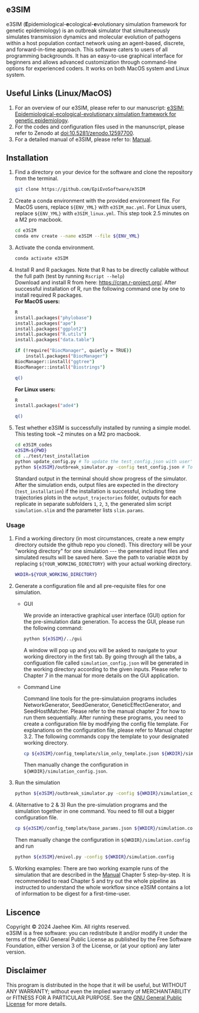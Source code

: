 ## $\textbf{e3SIM}$

$\text{e3SIM}$ (**E**pidemiological-**e**cological-**e**volutionary simulation framework for genetic epidemiology) is an outbreak simulator that simultaneously simulates transmission dynamics and molecular evolution of pathogens within a host population contact network using an agent-based, discrete, and forward-in-time approach. This software caters to users of all programming backgrounds. It has an easy-to-use graphical interface for beginners and allows advanced customization through command-line options for experienced coders. It works on both MacOS system and Linux system.

## Useful Links (Linux/MacOS)
1. For an overview of our e3SIM, please refer to our manuscript: [e3SIM: Epidemiological-ecological-evolutionary simulation framework for genetic epidemiology](https://www.biorxiv.org/content/10.1101/2024.06.29.601123v1).
2. For the codes and configuration files used in the manunscript, please refer to Zenodo at [doi:10.5281/zenodo.12597700](https://doi.org/10.5281/zenodo.12597700).
3. For a detailed manual of e3SIM, please refer to: [Manual](https://github.com/EpiEvoSoftware/e3SIM/blob/main/e3SIM_manual.pdf).


## Installation

  1. Find a directory on your device for the software and clone the repository from the terminal.
      ```sh
      git clone https://github.com/EpiEvoSoftware/e3SIM
      ```
  
  2. Create a conda environment with the provided environment file. For MacOS users, replace `${ENV_YML}` with `e3SIM_mac.yml`. For Linux users, replace `${ENV_YML}` with `e3SIM_linux.yml`. This step took 2.5 minutes on a M2 pro macbook. 
      ```sh
      cd e3SIM
      conda env create --name e3SIM --file ${ENV_YML}
      ```
  
  3. Activate the conda environment.
      ```sh
      conda activate e3SIM
      ```
  
  4. Install R and R packages. Note that R has to be directly callable without the full path (test by running `Rscript --help`)  \
      Download and install R from here: https://cran.r-project.org/. After successful installation of R, run the following command one by one to install required R packages.\
     **For MacOS users:** 
        ```sh
        R
        install.packages("phylobase")
        install.packages("ape")
        install.packages("ggplot2")
        install.packages("R.utils")
        install.packages("data.table")

        if (!require("BiocManager", quietly = TRUE))
            install.packages("BiocManager")
        BiocManager::install("ggtree")
        BiocManager::install("Biostrings")

        q()
        ```
        
      **For Linux users:**
        ```sh
        R
        install.packages("ade4")

        q()
        ```

  6. Test whether $\text{e3SIM}$ is successfully installed by running a simple model. This testing took ~2 minutes on a M2 pro macbook. 
      ```sh
      cd e3SIM_codes
      e3SIM=${PWD}
      cd ../test/test_installation
      python update_config.py # To update the test_config.json with user's directory
      python ${e3SIM}/outbreak_simulator.py -config test_config.json # To run the simulation
      ```
      Standard output in the terminal should show progress of the simulator. After the simulation ends, output files are expected in the directory (`test_installation`) if the installation is successful, including time trajectories plots in the `output_trajectories` folder, outputs for each replicate in separate subfolders `1`, `2`, `3`, the generated slim script `simulation.slim` and the parameter lists `slim.params`.


### Usage

1. Find a working directory (in most circumstances, create a new empty directory outside the github repo you cloned). This directory will be your "working directory" for one simulation --- the generated input files and simulated results will be saved here. Save the path to variable `WKDIR` by replacing `${YOUR_WORKING_DIRECTORY}` with your actual working directory.
    ```sh
    WKDIR=${YOUR_WORKING_DIRECTORY}
    ```

2. Generate a configuration file and all pre-requisite files for one simulation.
    * GUI
    
        We provide an interactive graphical user interface (GUI) option for the pre-simulation data generation. To access the GUI, please run the following command:
        ```sh
        python ${e3SIM}/../gui
        ```
        A window will pop up and you will be asked to navigate to your working directory in the first tab. By going through all the tabs, a configuation file called `simulation_config.json` will be generated in the working directory according to the given inputs. Please refer to Chapter 7 in the manual for more details on the GUI application.

    * Command Line
    
        Command line tools for the pre-simulatuion programs includes NetworkGenerator, SeedGenerator, GeneticEffectGenerator, and SeedHostMatcher. Please refer to the manual chapter 2 for how to run them sequentially. After running these programs, you need to create a configuration file by modifying the config file template. For explanations on the configuration file, please refer to Manual chapter 3.2. The following commands copy the template to your designated working directory.
        ```sh
        cp ${e3SIM}/config_template/slim_only_template.json ${WKDIR}/simulation_config.json
        ```
        Then manually change the configuration in `${WKDIR}/simulation_config.json`.

3. Run the simulation
    ```sh
    python ${e3SIM}/outbreak_simulator.py -config ${WKDIR}/simulation_config.json
    ```

4. (Alternative to 2 & 3) Run the pre-simulation programs and the simulation together in one command. You need to fill out a bigger configuration file.
    ```sh
    cp ${e3SIM}/config_template/base_params.json ${WKDIR}/simulation.config
    ```
    Then manually change the configuration in `${WKDIR}/simulation.config` and run
    ```sh
    python ${e3SIM}/enivol.py -config ${WKDIR}/simulation.config
    ```

5. Working examples: There are two working example runs of the simulation that are described in the [Manual](https://github.com/EpiEvoSoftware/e3SIM/blob/main/e3SIM_manual.pdf) Chapter 5 step-by-step. It is recommended to read Chapter 5 and try out the whole pipeline as instructed to understand the whole workflow since e3SIM contains a lot of information to be digest for a first-time-user.



## Liscence

Copyright &copy; 2024 Jaehee Kim. All rights reserved.\
$\text{e3SIM}$ is a free software: you can redistribute it and/or modify
it under the terms of the GNU General Public License as published by
the Free Software Foundation, either version 3 of the License, or
(at your option) any later version.

## Disclaimer
This program is distributed in the hope that it will be useful,
but WITHOUT ANY WARRANTY; without even the implied warranty of
MERCHANTABILITY or FITNESS FOR A PARTICULAR PURPOSE.  See the
[GNU General Public License](\url{http://www.gnu.org/licenses/}) for more details.
